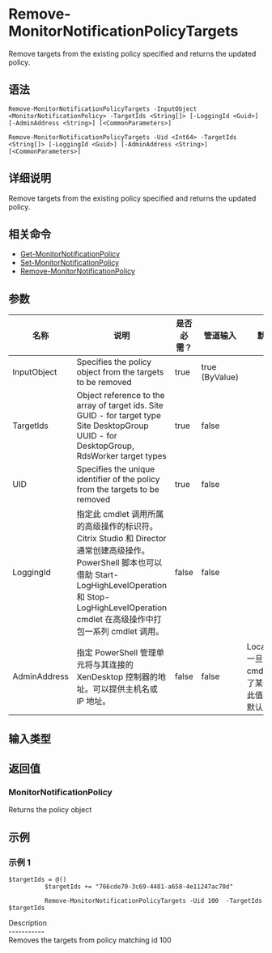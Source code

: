 # Remove-MonitorNotificationPolicyTargets

Remove targets from the existing policy specified and returns the updated policy.

## 语法

    Remove-MonitorNotificationPolicyTargets -InputObject <MonitorNotificationPolicy> -TargetIds <String[]> [-LoggingId <Guid>] [-AdminAddress <String>] [<CommonParameters>]
    
    Remove-MonitorNotificationPolicyTargets -Uid <Int64> -TargetIds <String[]> [-LoggingId <Guid>] [-AdminAddress <String>] [<CommonParameters>]
    

## 详细说明

Remove targets from the existing policy specified and returns the updated policy.

## 相关命令

- [Get-MonitorNotificationPolicy](Get-MonitorNotificationPolicy.html)
- [Set-MonitorNotificationPolicy](Set-MonitorNotificationPolicy.html)
- [Remove-MonitorNotificationPolicy](Remove-MonitorNotificationPolicy.html)

## 参数

| 名称           | 说明                                                                                                                                                                     | 是否必需？ | 管道输入           | 默认值                                   |
| ------------ | ---------------------------------------------------------------------------------------------------------------------------------------------------------------------- | ----- | -------------- | ------------------------------------- |
| InputObject  | Specifies the policy object from the targets to be removed                                                                                                             | true  | true (ByValue) |                                       |
| TargetIds    | Object reference to the array of target ids. Site GUID - for target type Site DesktopGroup UUID - for DesktopGroup, RdsWorker target types                             | true  | false          |                                       |
| UID          | Specifies the unique identifier of the policy from the targets to be removed                                                                                           | true  | false          |                                       |
| LoggingId    | 指定此 cmdlet 调用所属的高级操作的标识符。 Citrix Studio 和 Director 通常创建高级操作。 PowerShell 脚本也可以借助 Start-LogHighLevelOperation 和 Stop-LogHighLevelOperation cmdlet 在高级操作中打包一系列 cmdlet 调用。 | false | false          |                                       |
| AdminAddress | 指定 PowerShell 管理单元将与其连接的 XenDesktop 控制器的地址。可以提供主机名或 IP 地址。                                                                                                             | false | false          | Localhost。一旦有 cmdlet 提供了某个值，此值将变为默认值。 |

## 输入类型

### 

## 返回值

### MonitorNotificationPolicy

Returns the policy object

## 示例

### 示例 1

    $targetIds = @()
              $targetIds += "766cde70-3c69-4481-a658-4e11247ac70d"
    
              Remove-MonitorNotificationPolicyTargets -Uid 100  -TargetIds $targetIds
    

Description  
\---\---\-----  
Removes the targets from policy matching id 100